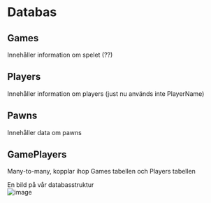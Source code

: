 # Databas


## Games
Innehåller information om spelet (??)

## Players
Innehåller information om players (just nu används inte PlayerName)

## Pawns
Innehåller data om pawns

## GamePlayers
Many-to-many, kopplar ihop Games tabellen och Players tabellen



En bild på vår databasstruktur  
![image](https://user-images.githubusercontent.com/70013388/119506416-2df4c400-bd6e-11eb-98d5-b41f959da6c1.png)
